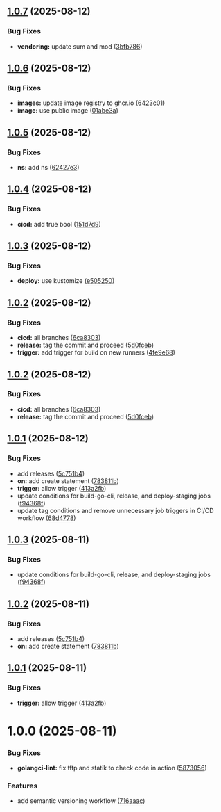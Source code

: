 ## [1.0.7](https://github.com/lba-soultec/go-via/compare/v1.0.6...v1.0.7) (2025-08-12)


### Bug Fixes

* **vendoring:** update sum and mod ([3bfb786](https://github.com/lba-soultec/go-via/commit/3bfb786cfca569ba34ce04a4f9a0f5085fb9461d))

## [1.0.6](https://github.com/lba-soultec/go-via/compare/v1.0.5...v1.0.6) (2025-08-12)


### Bug Fixes

* **images:** update image registry to ghcr.io ([6423c01](https://github.com/lba-soultec/go-via/commit/6423c018c79b3dd53d2e60f793742d9c6a6bf71e))
* **image:** use public image ([01abe3a](https://github.com/lba-soultec/go-via/commit/01abe3a775f7657d43c23890ecff50a19528ce73))

## [1.0.5](https://github.com/lba-soultec/go-via/compare/v1.0.4...v1.0.5) (2025-08-12)


### Bug Fixes

* **ns:** add ns ([62427e3](https://github.com/lba-soultec/go-via/commit/62427e3d9d6d618cfefaa0cc023ab5769bc42918))

## [1.0.4](https://github.com/lba-soultec/go-via/compare/v1.0.3...v1.0.4) (2025-08-12)


### Bug Fixes

* **cicd:** add true bool ([151d7d9](https://github.com/lba-soultec/go-via/commit/151d7d9098a09b777802510dc5f1d5a8473fd7a3))

## [1.0.3](https://github.com/lba-soultec/go-via/compare/v1.0.2...v1.0.3) (2025-08-12)


### Bug Fixes

* **deploy:** use kustomize ([e505250](https://github.com/lba-soultec/go-via/commit/e50525012afddacb78a68792ef4c79ce23f53330))

## [1.0.2](https://github.com/lba-soultec/go-via/compare/v1.0.1...v1.0.2) (2025-08-12)


### Bug Fixes

* **cicd:** all branches ([6ca8303](https://github.com/lba-soultec/go-via/commit/6ca83033e9e7dd973c7999b6a7d6a7d4d0314fc5))
* **release:** tag the commit and proceed ([5d0fceb](https://github.com/lba-soultec/go-via/commit/5d0fcebb406997f187f61aaaa871f0dabeb70d66))
* **trigger:** add trigger for build on new runners ([4fe9e68](https://github.com/lba-soultec/go-via/commit/4fe9e68d620cc2bc0734ba06d5ba59d0c5ed6fb8))

## [1.0.2](https://github.com/lba-soultec/go-via/compare/v1.0.1...v1.0.2) (2025-08-12)


### Bug Fixes

* **cicd:** all branches ([6ca8303](https://github.com/lba-soultec/go-via/commit/6ca83033e9e7dd973c7999b6a7d6a7d4d0314fc5))
* **release:** tag the commit and proceed ([5d0fceb](https://github.com/lba-soultec/go-via/commit/5d0fcebb406997f187f61aaaa871f0dabeb70d66))

## [1.0.1](https://github.com/lba-soultec/go-via/compare/v1.0.0...v1.0.1) (2025-08-12)


### Bug Fixes

* add releases ([5c751b4](https://github.com/lba-soultec/go-via/commit/5c751b4ecbc6f216fe313ff7eac1f97ddf3adce9))
* **on:** add create statement ([783811b](https://github.com/lba-soultec/go-via/commit/783811b6beb7e461d1cb11f2c09cadd5e3d02aa6))
* **trigger:** allow trigger ([413a2fb](https://github.com/lba-soultec/go-via/commit/413a2fbe50633f05f166db04dc1d151a57b7b0aa))
* update conditions for build-go-cli, release, and deploy-staging jobs ([f94368f](https://github.com/lba-soultec/go-via/commit/f94368fb1119815c99fafb2aa91f01f32b7eee1a))
* update tag conditions and remove unnecessary job triggers in CI/CD workflow ([68d4778](https://github.com/lba-soultec/go-via/commit/68d4778565aed3a06221efe90effa53e015a99b8))

## [1.0.3](https://github.com/lba-soultec/go-via/compare/v1.0.2...v1.0.3) (2025-08-11)


### Bug Fixes

* update conditions for build-go-cli, release, and deploy-staging jobs ([f94368f](https://github.com/lba-soultec/go-via/commit/f94368fb1119815c99fafb2aa91f01f32b7eee1a))

## [1.0.2](https://github.com/lba-soultec/go-via/compare/v1.0.1...v1.0.2) (2025-08-11)


### Bug Fixes

* add releases ([5c751b4](https://github.com/lba-soultec/go-via/commit/5c751b4ecbc6f216fe313ff7eac1f97ddf3adce9))
* **on:** add create statement ([783811b](https://github.com/lba-soultec/go-via/commit/783811b6beb7e461d1cb11f2c09cadd5e3d02aa6))

## [1.0.1](https://github.com/lba-soultec/go-via/compare/v1.0.0...v1.0.1) (2025-08-11)


### Bug Fixes

* **trigger:** allow trigger ([413a2fb](https://github.com/lba-soultec/go-via/commit/413a2fbe50633f05f166db04dc1d151a57b7b0aa))

# 1.0.0 (2025-08-11)


### Bug Fixes

* **golangci-lint:** fix tftp and statik to check code in action ([5873056](https://github.com/lba-soultec/go-via/commit/58730567e0821c47fdb77092c33eba5b7be8ee6e))


### Features

* add semantic versioning workflow ([716aaac](https://github.com/lba-soultec/go-via/commit/716aaac2bfabc69153801c25c805cec33c909b83))
